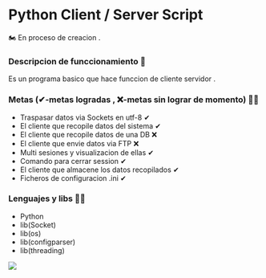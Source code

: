 # Python Client / Server Script
🏍 En proceso de creacion .

### Descripcion de funccionamiento 🚂
Es un programa basico que hace funccion de cliente servidor .

### Metas (✔-metas logradas , ❌-metas sin lograr de momento) 🐱‍👤
* Traspasar datos via Sockets en utf-8 ✔
* El cliente que recopile datos del sistema ✔
* El cliente que recopile datos de una DB ❌
* El cliente que envie datos via FTP ❌
* Multi sesiones y visualizacion de ellas ✔
* Comando para cerrar session ✔
* El cliente que almacene los datos recopilados ✔
* Ficheros de configuracion .ini ✔

### Lenguajes y libs 🐱‍🏍
* Python
* lib(Socket)
* lib(os)
* lib(configparser)
* lib(threading)


![](https://www.pngimg.com/uploads/madagascar_penguins/madagascar_penguins_PNG51.png)

